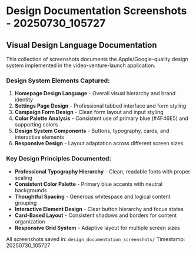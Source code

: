 # Design Documentation Screenshots - 20250730_105727

## Visual Design Language Documentation

This collection of screenshots documents the Apple/Google-quality design system implemented in the video-venture-launch application.

### Design System Elements Captured:

1. **Homepage Design Language** - Overall visual hierarchy and brand identity
2. **Settings Page Design** - Professional tabbed interface and form styling
3. **Campaign Form Design** - Clean form layout and input styling
4. **Color Palette Analysis** - Consistent use of primary blue (#4F46E5) and supporting colors
5. **Design System Components** - Buttons, typography, cards, and interactive elements
6. **Responsive Design** - Layout adaptation across different screen sizes

### Key Design Principles Documented:

- **Professional Typography Hierarchy** - Clean, readable fonts with proper scaling
- **Consistent Color Palette** - Primary blue accents with neutral backgrounds
- **Thoughtful Spacing** - Generous whitespace and logical content grouping
- **Interactive Element Design** - Clear button hierarchy and focus states
- **Card-Based Layout** - Consistent shadows and borders for content organization
- **Responsive Grid System** - Adaptive layout for multiple screen sizes

All screenshots saved in: `design_documentation_screenshots/`
Timestamp: 20250730_105727
